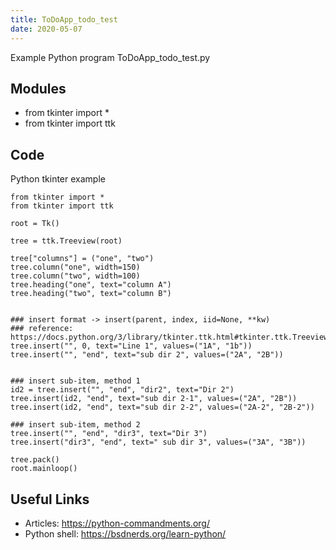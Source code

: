 ```yaml
---
title: ToDoApp_todo_test
date: 2020-05-07
---
```

Example Python program ToDoApp_todo_test.py

## Modules

* from tkinter import *
* from tkinter import ttk

## Code

Python tkinter example

    from tkinter import *
    from tkinter import ttk
    
    root = Tk()
    
    tree = ttk.Treeview(root)
    
    tree["columns"] = ("one", "two")
    tree.column("one", width=150)
    tree.column("two", width=100)
    tree.heading("one", text="column A")
    tree.heading("two", text="column B")
    
    
    ### insert format -> insert(parent, index, iid=None, **kw)
    ### reference: https://docs.python.org/3/library/tkinter.ttk.html#tkinter.ttk.Treeview
    tree.insert("", 0, text="Line 1", values=("1A", "1b"))
    tree.insert("", "end", text="sub dir 2", values=("2A", "2B"))
    
    
    ### insert sub-item, method 1
    id2 = tree.insert("", "end", "dir2", text="Dir 2")
    tree.insert(id2, "end", text="sub dir 2-1", values=("2A", "2B"))
    tree.insert(id2, "end", text="sub dir 2-2", values=("2A-2", "2B-2"))
    
    ### insert sub-item, method 2
    tree.insert("", "end", "dir3", text="Dir 3")
    tree.insert("dir3", "end", text=" sub dir 3", values=("3A", "3B"))
    
    tree.pack()
    root.mainloop()

## Useful Links

- Articles: https://python-commandments.org/
- Python shell: https://bsdnerds.org/learn-python/
